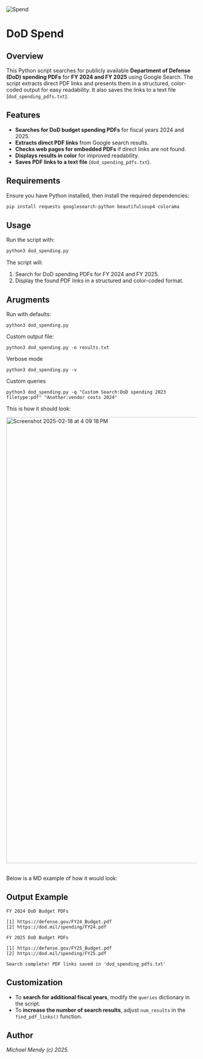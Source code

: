 ![Spend](https://github.com/user-attachments/assets/f0866e70-57ed-4778-acf7-d9fb964dabe2)

# DoD Spend

## Overview
This Python script searches for publicly available **Department of Defense (DoD) spending PDFs** for **FY 2024 and FY 2025** using Google Search. The script extracts direct PDF links and presents them in a structured, color-coded output for easy readability. It also saves the links to a text file (`dod_spending_pdfs.txt`).

## Features
- **Searches for DoD budget spending PDFs** for fiscal years 2024 and 2025.
- **Extracts direct PDF links** from Google search results.
- **Checks web pages for embedded PDFs** if direct links are not found.
- **Displays results in color** for improved readability.
- **Saves PDF links to a text file** (`dod_spending_pdfs.txt`).

## Requirements
Ensure you have Python installed, then install the required dependencies:

```sh
pip install requests googlesearch-python beautifulsoup4 colorama
```

## Usage
Run the script with:

```sh
python3 dod_spending.py
```

The script will:
1. Search for DoD spending PDFs for FY 2024 and FY 2025.
2. Display the found PDF links in a structured and color-coded format.

## Arugments

Run with defaults:
```python3
python3 dod_spending.py
```
Custom output file:

```
python3 dod_spending.py -o results.txt
```

Verbose mode
```python3
python3 dod_spending.py -v
```

Custom queries
```python3
python3 dod_spending.py -q "Custom Search:DoD spending 2023 filetype:pdf" "Another:vendor costs 2024"
```
This is how it should look:

<img width="1181" alt="Screenshot 2025-02-18 at 4 09 18 PM" src="https://github.com/user-attachments/assets/61229aa7-90c9-400a-ab56-fc1986409743" />

<br>Below is a MD example of how it would look:</br>

## Output Example
```
FY 2024 DoD Budget PDFs

[1] https://defense.gov/FY24_Budget.pdf
[2] https://dod.mil/spending/FY24.pdf

FY 2025 DoD Budget PDFs

[1] https://defense.gov/FY25_Budget.pdf
[2] https://dod.mil/spending/FY25.pdf

Search complete! PDF links saved in 'dod_spending_pdfs.txt'
```

## Customization
- To **search for additional fiscal years**, modify the `queries` dictionary in the script.
- To **increase the number of search results**, adjust `num_results` in the `find_pdf_links()` function.

## Author

_Michael Mendy (c) 2025._
